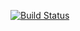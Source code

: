 [![Build Status](https://travis-ci.org/banuprathap/turtlebot_nav_tutorial.svg?branch=master)](https://travis-ci.org/banuprathap/turtlebot_nav_tutorial)
